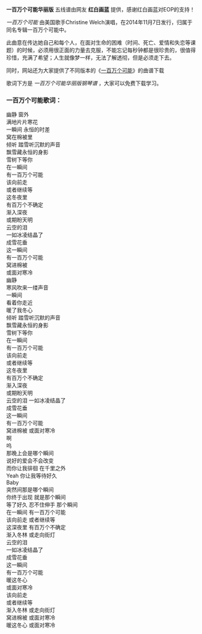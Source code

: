 

**一百万个可能华丽版** 五线谱由网友 **红白画蓝** 提供，感谢红白画蓝对EOP的支持！

_一百万个可能_ 由美国歌手Christine Welch演唱，在2014年11月7日发行，归属于同名专辑一百万个可能中。

此曲意在传达她自己和每个人，在面对生命的困难（时间、死亡、爱情和失恋等课题）的时候，必须用很正面的力量去克服，不能忘记每秒钟都是很珍贵的，很值得珍惜，充满了希望；人生就像梦一样，无法了解透彻，但是必须走下去。

同时，网站还为大家提供了不同版本的《[一百万个可能](Music-9520-一百万个可能-在一瞬间有一百万个可能该向前走或者继续等.html
"一百万个可能")》的曲谱下载

歌词下方是 _一百万个可能华丽版钢琴谱_ ，大家可以免费下载学习。

### 一百万个可能歌词：

幽静 窗外  
满地片片寒花  
一瞬间 永恒的时差  
窝在棉被里  
倾听 踏雪听沉默的声音  
飘雪藏永恒的身影  
雪树下等你  
在一瞬间  
有一百万个可能  
该向前走  
或者继续等  
这冬夜里  
有百万个不确定  
渐入深夜  
或期盼天明  
云空的泪  
一如冰凌结晶了  
成雪花垂  
这一瞬间  
有一百万个可能  
窝进棉被  
或面对寒冷  
幽静  
寒风吹来一缕声音  
一瞬间  
看着你走近  
暖了我冬心  
倾听 踏雪听沉默的声音  
飘雪藏永恒的身影  
雪树下等你  
在一瞬间  
有一百万个可能  
该向前走  
或者继续等  
这冬夜里  
有百万个不确定  
渐入深夜  
或期盼天明  
云空的泪 一如冰凌结晶了  
成雪花垂  
这一瞬间  
有一百万个可能  
窝进棉被 或面对寒冷  
啊  
呜  
那晚上会是哪个瞬间  
说好的爱会不会改变  
而你让我徘徊 在千里之外  
Yeah 你让我等待好久  
Baby  
突然间那是哪个瞬间  
你终于出现 就是那个瞬间  
等了好久 忍不住伸手 那个瞬间  
在一瞬间 有一百万个可能  
该向前走 或者继续等  
这深夜里 有百万个不确定  
渐入冬林 或走向街灯  
云空的泪  
一如冰凌结晶了  
成雪花垂  
这一瞬间  
有一百万个可能  
暖这冬心  
或面对寒冷  
该向前走  
或者继续等  
渐入冬林 或走向街灯  
窝进棉被 或面对寒冷  
暖这冬心 或面对寒冷

